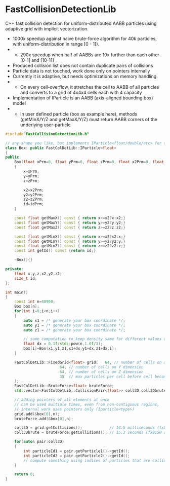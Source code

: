 # FastCollisionDetectionLib
C++ fast collision detection for uniform-distributed AABB particles using adaptive grid with implicit vectorization.

- 1000x speedup against naive brute-force algorithm for 40k particles, with uniform-distribution in range [0 - 1]).
- - 290x speedup when half of AABBs are 10x further than each other [0-1] and [10-11]
- Produced collision list does not contain duplicate pairs of collisions
- Particle data is not touched, work done only on pointers internally
- Currently it is adaptive, but needs optimizations on memory handling. 
- - On every cell-overflow, it stretches the cell to AABB of all particles and converts to a grid of 4x4x4 cells each with 4 capacity
- Implementation of IParticle is an AABB (axis-aligned bounding box) model 
- - In user defined particle (box as example here), methods (getMinX/Y/Z and getMaxX/Y/Z)  must return AABB corners of the underlying user-particle

```C++
#include"FastCollisionDetectionLib.h"

// any shape you like, but implements IParticle<float/double/etc> for the collision detection
class Box: public FastColDetLib::IParticle<float>
{
public:
	Box(float xPrm=0, float yPrm=0, float zPrm=0, float x2Prm=0, float y2Prm=0, float z2Prm=0, size_t idPrm=0)
	{
		x=xPrm;
		y=yPrm;
		z=zPrm;

		x2=x2Prm;
		y2=y2Prm;
		z2=z2Prm;
		id=idPrm;
	}

	const float getMaxX() const { return x>=x2?x:x2;}
	const float getMaxY() const { return y>=y2?y:y2;}
	const float getMaxZ() const { return z>=z2?z:z2;}

	const float getMinX() const { return x>=x2?x2:x;}
	const float getMinY() const { return y>=y2?y2:y;}
	const float getMinZ() const { return z>=z2?z2:z;}
	const int getId() const {return id;}

	~Box(){}

private:
	float x,y,z,x2,y2,z2;
	size_t id;
};

int main()
{
	const int n=40960;
	Box box[n];
	for(int i=0;i<n;i++)
	{
		auto x1 = /* generate your box coordinate */;
		auto y1 = /* generate your box coordinate */;
		auto z1 = /* generate your box coordinate */;

		// some computation to keep density same for different values of n
		float dx = 0.1f/std::pow(n,1.0f/3);
		box[i]=Box(x1,y1,z1,x1+dx,y1+dx,z1+dx,i);
	}

	FastColDetLib::FixedGrid<float> grid(	64, // number of cells on X dimension
						64, // number of cells on Y dimension
						64, // number of cells on Z dimension
						35  // max particles per cell before cell becomes a sub-grid
	);
	FastColDetLib::BruteForce<float> bruteForce;
	std::vector<FastColDetLib::CollisionPair<float>> coll3D,coll3Dbrute;

	// adding pointers of all elements at once 
	// can be used multiple times, even from non-contiguous regions,
	// internal work uses pointers only (Iparticle<type>)
	grid.add(&box[0],n);
	bruteForce.add(&box[0],n);

	coll3D = grid.getCollisions();            // 14.5 milliseconds (fx8150 at 2.1GHz)
	coll3Dbrute = bruteForce.getCollisions(); // 15.3 seconds (fx8150 at 2.1GHz)

	for(auto& pair:coll3D)
	{
		int particleId1 = pair.getParticle1()->getId();
		int particleId2 = pair.getParticle2()->getId();
		// compute something using indices of particles that are colliding
	}

	return 0;
}
```
